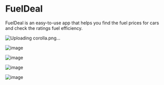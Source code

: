 # FuelDeal

FuelDeal is an easy-to-use app that helps you find the fuel prices for cars and check the ratings fuel efficiency.

![Uploading corolla.png…]()

![image](https://github.com/FuelDeal/FuelDeal/assets/98516524/c4cccfc3-2a4d-4ad6-bffb-f1e6eb91fe9f)

![image](https://github.com/FuelDeal/FuelDeal/assets/98516524/289cdd9e-2eaf-4fa8-a37a-f141be8e676a)

![image](https://github.com/FuelDeal/FuelDeal/assets/98516524/328bc53c-935b-4b83-8e83-9c59454b2440)

![image](https://github.com/FuelDeal/FuelDeal/assets/98516524/ffeed939-dcf3-4f14-a1c2-a2970b3edd00)
